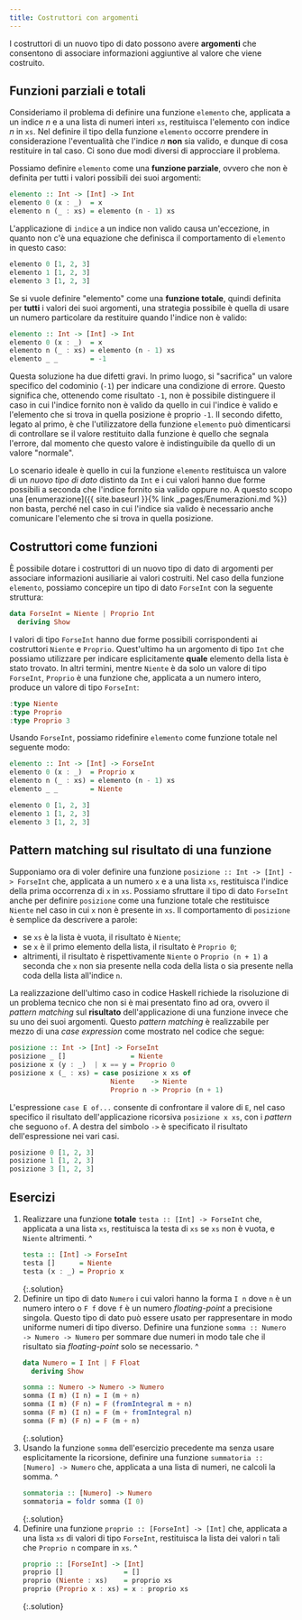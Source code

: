 ```yaml
---
title: Costruttori con argomenti
---
```


I costruttori di un nuovo tipo di dato possono avere **argomenti**
che consentono di associare informazioni aggiuntive al valore che
viene costruito.

## Funzioni parziali e totali

Consideriamo il problema di definire una funzione `elemento` che,
applicata a un indice $n$ e a una lista di numeri interi `xs`,
restituisca l'elemento con indice $n$ in `xs`. Nel definire il tipo
della funzione `elemento` occorre prendere in considerazione
l'eventualità che l'indice $n$ **non** sia valido, e dunque di cosa
restituire in tal caso. Ci sono due modi diversi di approcciare il
problema.

Possiamo definire `elemento` come una **funzione parziale**, ovvero
che non è definita per tutti i valori possibili dei suoi argomenti:

``` haskell
elemento :: Int -> [Int] -> Int
elemento 0 (x : _)  = x
elemento n (_ : xs) = elemento (n - 1) xs
```

L'applicazione di `indice` a un indice non valido causa
un'eccezione, in quanto non c'è una equazione che definisca il
comportamento di `elemento` in questo caso:

``` haskell
elemento 0 [1, 2, 3]
elemento 1 [1, 2, 3]
elemento 3 [1, 2, 3]
```

Se si vuole definire "elemento" come una **funzione totale**, quindi
definita per **tutti** i valori dei suoi argomenti, una strategia
possibile è quella di usare un numero particolare da restituire
quando l'indice non è valido:

``` haskell
elemento :: Int -> [Int] -> Int
elemento 0 (x : _)  = x
elemento n (_ : xs) = elemento (n - 1) xs
elemento _ _        = -1
```

Questa soluzione ha due difetti gravi. In primo luogo, si
"sacrifica" un valore specifico del codominio (`-1`) per indicare
una condizione di errore. Questo significa che, ottenendo come
risultato `-1`, non è possibile distinguere il caso in cui l'indice
fornito non è valido da quello in cui l'indice è valido e l'elemento
che si trova in quella posizione è proprio `-1`. Il secondo difetto,
legato al primo, è che l'utilizzatore della funzione `elemento` può
dimenticarsi di controllare se il valore restituito dalla funzione è
quello che segnala l'errore, dal momento che questo valore è
indistinguibile da quello di un valore "normale".

Lo scenario ideale è quello in cui la funzione `elemento`
restituisca un valore di un *nuovo tipo di dato* distinto da `Int` e
i cui valori hanno due forme possibili a seconda che l'indice
fornito sia valido oppure no. A questo scopo una [enumerazione]({{
site.baseurl }}{% link _pages/Enumerazioni.md %}) non basta, perché
nel caso in cui l'indice sia valido è necessario anche comunicare
l'elemento che si trova in quella posizione.

## Costruttori come funzioni

È possibile dotare i costruttori di un nuovo tipo di dato di
argomenti per associare informazioni ausiliarie ai valori
costruiti. Nel caso della funzione `elemento`, possiamo concepire un
tipo di dato `ForseInt` con la seguente struttura:

``` haskell
data ForseInt = Niente | Proprio Int
  deriving Show
```

I valori di tipo `ForseInt` hanno due forme possibili
corrispondenti ai costruttori `Niente` e `Proprio`. Quest'ultimo ha
un argomento di tipo `Int` che possiamo utilizzare per indicare
esplicitamente **quale** elemento della lista è stato trovato. In
altri termini, mentre `Niente` è da solo un valore di tipo
`ForseInt`, `Proprio` è una funzione che, applicata a un numero
intero, produce un valore di tipo `ForseInt`:

``` haskell
:type Niente
:type Proprio
:type Proprio 3
```

Usando `ForseInt`, possiamo ridefinire `elemento` come funzione
totale nel seguente modo:

``` haskell
elemento :: Int -> [Int] -> ForseInt
elemento 0 (x : _)  = Proprio x
elemento n (_ : xs) = elemento (n - 1) xs
elemento _ _        = Niente
```

``` haskell
elemento 0 [1, 2, 3]
elemento 1 [1, 2, 3]
elemento 3 [1, 2, 3]
```

## Pattern matching sul risultato di una funzione

Supponiamo ora di voler definire una funzione `posizione :: Int ->
[Int] -> ForseInt` che, applicata a un numero `x` e a una lista
`xs`, restituisca l'indice della prima occorrenza di `x` in
`xs`. Possiamo sfruttare il tipo di dato `ForseInt` anche per
definire `posizione` come una funzione totale che restituisce
`Niente` nel caso in cui `x` non è presente in `xs`. Il
comportamento di `posizione` è semplice da descrivere a parole:

* se `xs` è la lista è vuota, il risultato è `Niente`;
* se `x` è il primo elemento della lista, il risultato è `Proprio 0`;
* altrimenti, il risultato è rispettivamente `Niente` o `Proprio
  (n + 1)` a seconda che `x` non sia presente nella coda della
  lista o sia presente nella coda della lista all'indice `n`.

La realizzazione dell'ultimo caso in codice Haskell richiede la
risoluzione di un problema tecnico che non si è mai presentato fino
ad ora, ovvero il *pattern matching* sul **risultato**
dell'applicazione di una funzione invece che su uno dei suoi
argomenti. Questo *pattern matching* è realizzabile per mezzo di una
*case expression* come mostrato nel codice che segue:

``` haskell
posizione :: Int -> [Int] -> ForseInt
posizione _ []                = Niente
posizione x (y : _)  | x == y = Proprio 0
posizione x (_ : xs) = case posizione x xs of
                         Niente    -> Niente
                         Proprio n -> Proprio (n + 1)
```

L'espressione `case E of...` consente di confrontare il valore di
`E`, nel caso specifico il risultato dell'applicazione ricorsiva
`posizione x xs`, con i *pattern* che seguono `of`. A destra del
simbolo `->` è specificato il risultato dell'espressione nei vari
casi.

``` haskell
posizione 0 [1, 2, 3]
posizione 1 [1, 2, 3]
posizione 3 [1, 2, 3]
```

## Esercizi

1. Realizzare una funzione **totale** `testa :: [Int] -> ForseInt`
   che, applicata a una lista `xs`, restituisca la testa di `xs` se
   `xs` non è vuota, e `Niente` altrimenti.
   ^
   ``` haskell
   testa :: [Int] -> ForseInt
   testa []      = Niente
   testa (x : _) = Proprio x
   ```
   {:.solution}
2. Definire un tipo di dato `Numero` i cui valori hanno la forma
   `I n` dove `n` è un numero intero o `F f` dove `f` è un
   numero *floating-point* a precisione singola. Questo tipo di dato
   può essere usato per rappresentare in modo uniforme numeri di
   tipo diverso. Definire una funzione `somma :: Numero -> Numero ->
   Numero` per sommare due numeri in modo tale che il risultato sia
   *floating-point* solo se necessario.
   ^
   ``` haskell
   data Numero = I Int | F Float
     deriving Show

   somma :: Numero -> Numero -> Numero
   somma (I m) (I n) = I (m + n)
   somma (I m) (F n) = F (fromIntegral m + n)
   somma (F m) (I n) = F (m + fromIntegral n)
   somma (F m) (F n) = F (m + n)
   ```
   {:.solution}
3. Usando la funzione `somma` dell'esercizio precedente ma senza
   usare esplicitamente la ricorsione, definire una funzione
   `summatoria :: [Numero] -> Numero` che, applicata a una lista di
   numeri, ne calcoli la somma.
   ^
   ``` haskell
   sommatoria :: [Numero] -> Numero
   sommatoria = foldr somma (I 0)
   ```
   {:.solution}
4. Definire una funzione `proprio :: [ForseInt] -> [Int]` che,
   applicata a una lista `xs` di valori di tipo `ForseInt`,
   restituisca la lista dei valori `n` tali che `Proprio n` compare
   in `xs`.
   ^
   ``` haskell
   proprio :: [ForseInt] -> [Int]
   proprio []               = []
   proprio (Niente : xs)    = proprio xs
   proprio (Proprio x : xs) = x : proprio xs
   ```
   {:.solution}
